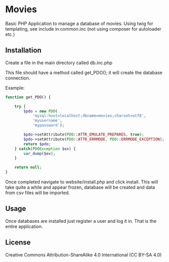 # Movies

Basic PHP Application to manage a database of movies. Using twig for templating, see include in common.inc (not using composer for autoloader etc.)

## Installation

Create a file in the main directory called db.inc.php

This file should have a method called get_PDO(); it will create the database connection.

Example:

```php
function get_PDO() {

    try {
        $pdo = new PDO(
            'mysql:host=localhost;dbname=movies;charset=utf8',
            'myusername',
            'mypassword');

        $pdo->setAttribute(PDO::ATTR_EMULATE_PREPARES, true);
        $pdo->setAttribute(PDO::ATTR_ERRMODE, PDO::ERRMODE_EXCEPTION);
        return $pdo;
    } catch(PDOException $ex) {
        var_dump($ex);
    }

    return null;
}
```

Once completed navigate to website/install.php and click install.
This will take quite a while and appear frozen, database will be created and data from csv files will be imported.


## Usage

Once databases are installed just register a user and log it in. That is the entire application.


## License

Creative Commons Attribution-ShareAlike 4.0 International (CC BY-SA 4.0)